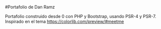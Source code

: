 #Portafolio de Dan Ramz

Portafolio construido desde 0 con PHP y Bootstrap, 
usando PSR-4 y PSR-7. Inspirado en el tema https://colorlib.com/preview/#meetme 